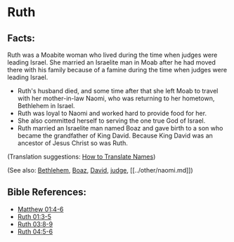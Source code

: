 # Ruth #

## Facts: ##

Ruth was a Moabite woman who lived during the time when judges were leading Israel. She married an Israelite man in Moab after he had moved there with his family because of a famine during the time when judges were leading Israel.

* Ruth's husband died, and some time after that she left Moab to travel with her mother-in-law Naomi, who was returning to her hometown, Bethlehem in Israel.
* Ruth was loyal to Naomi and worked hard to provide food for her.
* She also committed herself to serving the one true God of Israel.
* Ruth married an Israelite man named Boaz and gave birth to a son who became the grandfather of King David. Because King David was an ancestor of Jesus Christ so was Ruth.

(Translation suggestions: [How to Translate Names](en/ta-vol1/translate/man/translate-names))

(See also: [Bethlehem](../other/bethlehem.md), [Boaz](../other/boaz.md), [David](../other/david.md), [judge](../other/judgeposition.md), [[../other/naomi.md]])

## Bible References: ##

* [Matthew 01:4-6](en/tn/mat/help/01/04)
* [Ruth 01:3-5](en/tn/rut/help/01/03)
* [Ruth 03:8-9](en/tn/rut/help/03/08)
* [Ruth 04:5-6](en/tn/rut/help/04/05)